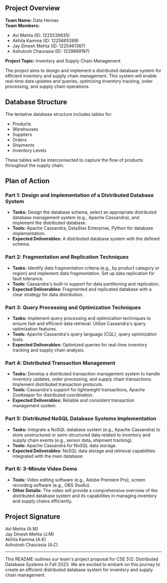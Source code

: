 ## Project Overview

**Team Name:** Data Heroes  
**Team Members:**
- Avi Mehta (ID: 1225539835)
- Akhila Kamma (ID: 1225665389)
- Jay Dinesh Mehta (ID: 1225461367)
- Ashutosh Chaurasia (ID: 1229969197)

**Project Topic:** Inventory and Supply Chain Management

The project aims to design and implement a distributed database system for efficient inventory and supply chain management. This system will enable real-time data updates and queries, optimizing inventory tracking, order processing, and supply chain operations.

## Database Structure

The tentative database structure includes tables for:
- Products
- Warehouses
- Suppliers
- Orders
- Shipments
- Inventory Levels

These tables will be interconnected to capture the flow of products throughout the supply chain.

## Plan of Action

### Part 1: Design and Implementation of a Distributed Database System

- **Tasks:** Design the database schema, select an appropriate distributed database management system (e.g., Apache Cassandra), and implement the distributed database.
- **Tools:** Apache Cassandra, DataStax Enterprise, Python for database implementation.
- **Expected Deliverables:** A distributed database system with the defined schema.

### Part 2: Fragmentation and Replication Techniques

- **Tasks:** Identify data fragmentation criteria (e.g., by product category or region) and implement data fragmentation. Set up data replication for fault tolerance.
- **Tools:** Cassandra's built-in support for data partitioning and replication.
- **Expected Deliverables:** Fragmented and replicated database with a clear strategy for data distribution.

### Part 3: Query Processing and Optimization Techniques

- **Tasks:** Implement query processing and optimization techniques to ensure fast and efficient data retrieval. Utilize Cassandra's query optimization features.
- **Tools:** Apache Cassandra's query language (CQL), query optimization tools.
- **Expected Deliverables:** Optimized queries for real-time inventory tracking and supply chain analysis.

### Part 4: Distributed Transaction Management

- **Tasks:** Develop a distributed transaction management system to handle inventory updates, order processing, and supply chain transactions. Implement distributed transaction protocols.
- **Tools:** Cassandra's support for lightweight transactions, Apache ZooKeeper for distributed coordination.
- **Expected Deliverables:** Reliable and consistent transaction management system.

### Part 5: Distributed NoSQL Database Systems Implementation

- **Tasks:** Integrate a NoSQL database system (e.g., Apache Cassandra) to store unstructured or semi-structured data related to inventory and supply chain events (e.g., sensor data, shipment tracking).
- **Tools:** Apache Cassandra for NoSQL data storage.
- **Expected Deliverables:** NoSQL data storage and retrieval capabilities integrated with the main database.

### Part 6: 3-Minute Video Demo

- **Tools:** Video editing software (e.g., Adobe Premiere Pro), screen recording software (e.g., OBS Studio).
- **Other Details:** The video will provide a comprehensive overview of the distributed database system and its capabilities in managing inventory and supply chains efficiently.

## Project Signature

Avi Mehta (A.M)  
Jay Dinesh Mehta (J.M)  
Akhila Kamma (A.K)  
Ashutosh Chaurasia (A.C)

---

This README outlines our team's project proposal for CSE 512: Distributed Database Systems in Fall 2023. We are excited to embark on this journey to create an efficient distributed database system for inventory and supply chain management.

